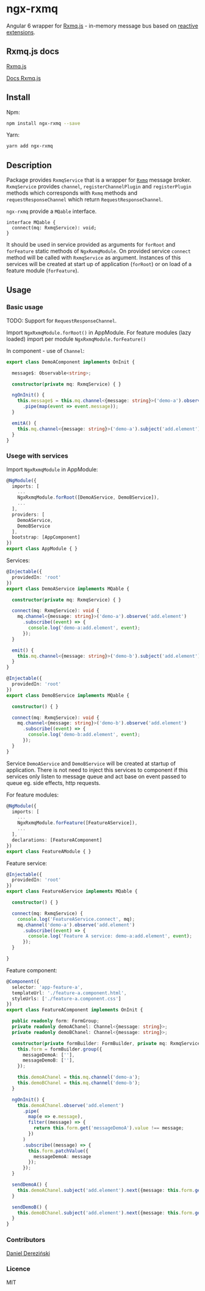 # ngx-rxmq

Angular 6 wrapper for [Rxmq.js](https://github.com/rxmqjs/rxmq.js) - in-memory message bus based on [reactive extensions](https://github.com/Reactive-Extensions/RxJS).

## Rxmq.js docs
[Rxmq.js](https://github.com/rxmqjs/rxmq.js)

[Docs Rxmq.js](http://rxmqjs.github.io/rxmq.js/)

## Install
Npm:
```bash
npm install ngx-rxmq --save
```

Yarn: 
```bash
yarn add ngx-rxmq
```

## Description
Package provides `RxmqService` that is a wrapper for [`Rxmq`](http://rxmqjs.github.io/rxmq.js/class/src/rxmq.js~Rxmq.html) message broker.
`RxmqService` provides `channel`, `registerChannelPlugin` and `registerPlugin` methods which corresponds with `Rxmq` methods 
and `requestResponseChannel` which return `RequestResponseChannel`. 

`ngx-rxmq` provide a `MQable` interface. 
```angular2html
interface MQable {
  connect(mq: RxmqService): void;
}
```
It should be used in service provided as arguments for `forRoot` and `forFeature` static methods of `NgxRxmqModule`. 
On provided service `connect` method will be called with `RxmqService` as argument. Instances of this services will be created at start up 
of application (`forRoot`) or on load of a feature module (`forFeature`).

## Usage
### Basic usage
TODO: Support for `RequestResponseChannel`.

Import `NgxRxmqModule.forRoot()` in AppModule. For feature modules (lazy loaded) import per module `NgxRxmqModule.forFeature()`

In component - use of `Channel`:
```typescript
export class DemoAComponent implements OnInit {

  message$: Observable<string>;

  constructor(private mq: RxmqService) { }

  ngOnInit() {
    this.message$ = this.mq.channel<{message: string}>('demo-a').observe('add.element')
      .pipe(map(event => event.message));
  }

  emitA() {
    this.mq.channel<{message: string}>('demo-a').subject('add.element').next({message: 'Added element to demo-a'});
  }
}
```

### Usege with services


Import `NgxRxmqModule` in AppModule:
```typescript
@NgModule({
  imports: [
    ...
    NgxRxmqModule.forRoot([DemoAService, DemoBService]),
    ...
  ],
  providers: [
    DemoAService,
    DemoBService
  ],
  bootstrap: [AppComponent]
})
export class AppModule { }
```

Services: 
```typescript
@Injectable({
  providedIn: 'root'
})
export class DemoAService implements MQable {

  constructor(private mq: RxmqService) { }

  connect(mq: RxmqService): void {
    mq.channel<{message: string}>('demo-a').observe('add.element')
      .subscribe((event) => {
        console.log('demo-a:add.element', event);
      });
  }

  emit() {
    this.mq.channel<{message: string}>('demo-b').subject('add.element').next({message: 'added element to demo-b'});
  }
}

@Injectable({
  providedIn: 'root'
})
export class DemoBService implements MQable {

  constructor() { }

  connect(mq: RxmqService): void {
    mq.channel<{message: string}>('demo-b').observe('add.element')
      .subscribe((event) => {
        console.log('demo-b:add.element', event);
      });
  }
}
```
Service `DemoAService` and `DemoBService` will be created at startup of application. There is not need to inject this services to
component if this services only listen to message queue and act base on event passed to queue eg. side effects, http requests.

For feature modules:
```typescript
@NgModule({
  imports: [
    ...
    NgxRxmqModule.forFeature([FeatureAService]),
    ...
  ],
  declarations: [FeatureAComponent]
})
export class FeatureAModule { }

```
Feature service:
```typescript
@Injectable({
  providedIn: 'root'
})
export class FeatureAService implements MQable {

  constructor() { }

  connect(mq: RxmqService) {
    console.log('FeatureAService.connect', mq);
    mq.channel('demo-a').observe('add.element')
      .subscribe((event) => {
        console.log('Feature A service: demo-a:add.element', event);
      });
  }

}
```

Feature component:
```typescript
@Component({
  selector: 'app-feature-a',
  templateUrl: './feature-a.component.html',
  styleUrls: ['./feature-a.component.css']
})
export class FeatureAComponent implements OnInit {

  public readonly form: FormGroup;
  private readonly demoAChanel: Channel<{message: string}>;
  private readonly demoBChanel: Channel<{message: string}>;

  constructor(private formBuilder: FormBuilder, private mq: RxmqService) {
    this.form = formBuilder.group({
      messageDemoA: [''],
      messageDemoB: [''],
    });

    this.demoAChanel = this.mq.channel('demo-a');
    this.demoBChanel = this.mq.channel('demo-b');
  }

  ngOnInit() {
    this.demoAChanel.observe('add.element')
      .pipe(
        map(e => e.message),
        filter((message) => {
          return this.form.get('messageDemoA').value !== message;
        })
      )
      .subscribe((message) => {
        this.form.patchValue({
          messageDemoA: message
        });
      });
  }

  sendDemoA() {
    this.demoAChanel.subject('add.element').next({message: this.form.get('messageDemoA').value});
  }

  sendDemoB() {
    this.demoBChanel.subject('add.element').next({message: this.form.get('messageDemoB').value});
  }
}
```

### Contributors
[Daniel Dereziński](https://github.com/yp2)

### Licence
MIT

